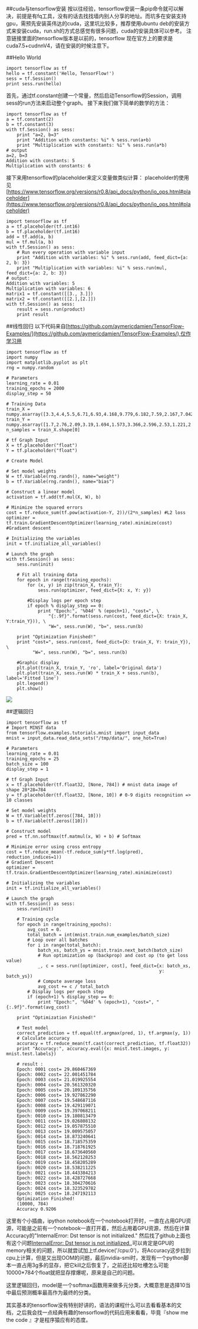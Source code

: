 ##cuda与tensorflow安装
按以往经验，tensorflow安装一条pip命令就可以解决，前提是有fq工具，没有的话去找找墙内别人分享的地址。而坑多在安装支持gpu，需预先安装英伟达的cuda，这里坑比较多，推荐使用ubuntu deb的安装方式来安装cuda，run.sh的方式总感觉有很多问题，cuda的安装具体可以参考[](http://blog.csdn.net/songrotek/article/details/50770154)。 注意链接里面的tensorflow版本是以前的，tensorflow 现在官方上的要求是cuda7.5+cudnnV4，请在安装的时候注意下。

##Hello World

    import tensorflow as tf
    hello = tf.constant('Hello, TensorFlow!')
    sess = tf.Session()
    print sess.run(hello)
首先，通过tf.constant创建一个常量，然后启动Tensorflow的Session，调用sess的run方法来启动整个graph。
接下来我们做下简单的数学的方法：

	import tensorflow as tf
    a = tf.constant(2)
	b = tf.constant(3)
    with tf.Session() as sess:
        print "a=2, b=3"
        print "Addition with constants: %i" % sess.run(a+b)
        print "Multiplication with constants: %i" % sess.run(a*b)
    # output
    a=2, b=3
	Addition with constants: 5
	Multiplication with constants: 6
    
接下来用tensorflow的placeholder来定义变量做类似计算：
placeholder的使用见[https://www.tensorflow.org/versions/r0.8/api_docs/python/io_ops.html#placeholder](https://www.tensorflow.org/versions/r0.8/api_docs/python/io_ops.html#placeholder)

	import tensorflow as tf
    a = tf.placeholder(tf.int16)
	b = tf.placeholder(tf.int16)
    add = tf.add(a, b)
	mul = tf.mul(a, b)
    with tf.Session() as sess:
        # Run every operation with variable input
        print "Addition with variables: %i" % sess.run(add, feed_dict={a: 2, b: 3})
        print "Multiplication with variables: %i" % sess.run(mul, feed_dict={a: 2, b: 3})
    # output:
    Addition with variables: 5
	Multiplication with variables: 6
    matrix1 = tf.constant([[3., 3.]])
    matrix2 = tf.constant([[2.],[2.]])
    with tf.Session() as sess:
        result = sess.run(product)
        print result

##线性回归
以下代码来自[https://github.com/aymericdamien/TensorFlow-Examples/](https://github.com/aymericdamien/TensorFlow-Examples/),仅作学习用

	import tensorflow as tf
	import numpy
	import matplotlib.pyplot as plt
	rng = numpy.random
    
    # Parameters
	learning_rate = 0.01
	training_epochs = 2000
	display_step = 50
    
    # Training Data
    train_X = numpy.asarray([3.3,4.4,5.5,6.71,6.93,4.168,9.779,6.182,7.59,2.167,7.042,10.791,5.313,7.997,5.654,9.27,3.1])
    train_Y = numpy.asarray([1.7,2.76,2.09,3.19,1.694,1.573,3.366,2.596,2.53,1.221,2.827,3.465,1.65,2.904,2.42,2.94,1.3])
    n_samples = train_X.shape[0]
    
    # tf Graph Input
    X = tf.placeholder("float")
    Y = tf.placeholder("float")
    
    # Create Model

    # Set model weights
    W = tf.Variable(rng.randn(), name="weight")
    b = tf.Variable(rng.randn(), name="bias")
    
    # Construct a linear model
	activation = tf.add(tf.mul(X, W), b)
    
    # Minimize the squared errors
    cost = tf.reduce_sum(tf.pow(activation-Y, 2))/(2*n_samples) #L2 loss
    optimizer = tf.train.GradientDescentOptimizer(learning_rate).minimize(cost) #Gradient descent
    
    # Initializing the variables
	init = tf.initialize_all_variables()
    
    # Launch the graph
    with tf.Session() as sess:
        sess.run(init)

        # Fit all training data
        for epoch in range(training_epochs):
            for (x, y) in zip(train_X, train_Y):
                sess.run(optimizer, feed_dict={X: x, Y: y})

            #Display logs per epoch step
            if epoch % display_step == 0:
                print "Epoch:", '%04d' % (epoch+1), "cost=", \
                    "{:.9f}".format(sess.run(cost, feed_dict={X: train_X, Y:train_Y})), \
                    "W=", sess.run(W), "b=", sess.run(b)

        print "Optimization Finished!"
        print "cost=", sess.run(cost, feed_dict={X: train_X, Y: train_Y}), \
              "W=", sess.run(W), "b=", sess.run(b)

        #Graphic display
        plt.plot(train_X, train_Y, 'ro', label='Original data')
        plt.plot(train_X, sess.run(W) * train_X + sess.run(b), label='Fitted line')
        plt.legend()
        plt.show()
        

![](./images/tf_linear_regression.png)


##逻辑回归

	import tensorflow as tf
    # Import MINST data
    from tensorflow.examples.tutorials.mnist import input_data
    mnist = input_data.read_data_sets("/tmp/data/", one_hot=True)

    # Parameters
    learning_rate = 0.01
    training_epochs = 25
    batch_size = 100
    display_step = 1

    # tf Graph Input
    x = tf.placeholder(tf.float32, [None, 784]) # mnist data image of shape 28*28=784
    y = tf.placeholder(tf.float32, [None, 10]) # 0-9 digits recognition => 10 classes

    # Set model weights
    W = tf.Variable(tf.zeros([784, 10]))
    b = tf.Variable(tf.zeros([10]))

    # Construct model
    pred = tf.nn.softmax(tf.matmul(x, W) + b) # Softmax

    # Minimize error using cross entropy
    cost = tf.reduce_mean(-tf.reduce_sum(y*tf.log(pred), reduction_indices=1))
    # Gradient Descent
    optimizer = tf.train.GradientDescentOptimizer(learning_rate).minimize(cost)

    # Initializing the variables
    init = tf.initialize_all_variables()

    # Launch the graph
    with tf.Session() as sess:
        sess.run(init)

        # Training cycle
        for epoch in range(training_epochs):
            avg_cost = 0.
            total_batch = int(mnist.train.num_examples/batch_size)
            # Loop over all batches
            for i in range(total_batch):
                batch_xs, batch_ys = mnist.train.next_batch(batch_size)
                # Run optimization op (backprop) and cost op (to get loss value)
                _, c = sess.run([optimizer, cost], feed_dict={x: batch_xs,
                                                              y: batch_ys})
                # Compute average loss
                avg_cost += c / total_batch
            # Display logs per epoch step
            if (epoch+1) % display_step == 0:
                print "Epoch:", '%04d' % (epoch+1), "cost=", "{:.9f}".format(avg_cost)

        print "Optimization Finished!"

        # Test model
        correct_prediction = tf.equal(tf.argmax(pred, 1), tf.argmax(y, 1))
        # Calculate accuracy
        accuracy = tf.reduce_mean(tf.cast(correct_prediction, tf.float32))
        print "Accuracy:", accuracy.eval({x: mnist.test.images, y: mnist.test.labels})
        
        # result :
        Epoch: 0001 cost= 29.860467369
        Epoch: 0002 cost= 22.001451784
        Epoch: 0003 cost= 21.019925554
        Epoch: 0004 cost= 20.561320320
        Epoch: 0005 cost= 20.109135756
        Epoch: 0006 cost= 19.927862290
        Epoch: 0007 cost= 19.548687116
        Epoch: 0008 cost= 19.429119071
        Epoch: 0009 cost= 19.397068211
        Epoch: 0010 cost= 19.180813479
        Epoch: 0011 cost= 19.026808132
        Epoch: 0012 cost= 19.057875510
        Epoch: 0013 cost= 19.009575057
        Epoch: 0014 cost= 18.873240641
        Epoch: 0015 cost= 18.718575359
        Epoch: 0016 cost= 18.718761925
        Epoch: 0017 cost= 18.673640560
        Epoch: 0018 cost= 18.562128253
        Epoch: 0019 cost= 18.458205289
        Epoch: 0020 cost= 18.538211225
        Epoch: 0021 cost= 18.443384213
        Epoch: 0022 cost= 18.428727668
        Epoch: 0023 cost= 18.304270616
        Epoch: 0024 cost= 18.323529782
        Epoch: 0025 cost= 18.247192113
        Optimization Finished!
        (10000, 784)
        Accuracy 0.9206
        
这里有个小插曲，ipython notebook在一个notebook打开时，一直在占用GPU资源，可能是之前有一个notebook一直打开着，然后占用着GPU资源，然后在计算Accuracy的"InternalError: Dst tensor is not initialized." 然后找了github上面也有这个问题[InternalError: Dst tensor is not initialized.](https://github.com/tensorflow/tensorflow/issues/2277),可以肯定是GPU的memory相关的问题，所以就尝试加上tf.device('/cpu:0')，将Accuracy这步拉到cpu上计算，但是又出现OOM的问题，最后nvidia-smi时，发现有一个python脚本一直占用3g多的显存，把它kill之后恢复了，之前还比较吐槽怎么可能10000*784个float就把显存撑爆呢，原来是自己的问题。

这里逻辑回归，model是一个softmax函数用来做多元分类，大概意思是选择10当中最后预测概率最高作为最终的分类。

其实基本的tensorflow没有特别好讲的，语法的课程什么可以去看看基本的文档，之后我会找一点经典有趣的tensorflow的代码应用来看看，毕竟『show me the code 』才是程序猿应有的态度。
